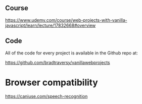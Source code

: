 ## Course
https://www.udemy.com/course/web-projects-with-vanilla-javascript/learn/lecture/17832668#overview

## Code
All of the code for every project is available in the Github repo at:

https://github.com/bradtraversy/vanillawebprojects

# Browser compatibility
https://caniuse.com/speech-recognition